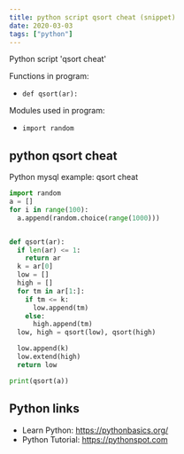 ```yaml
---
title: python script qsort cheat (snippet)
date: 2020-03-03
tags: ["python"]
---
```

Python script 'qsort cheat'

Functions in program: 
* `def qsort(ar):`

Modules used in program: 
* `import random`

## python qsort cheat

Python mysql example: qsort cheat

```python
import random
a = []
for i in range(100):
  a.append(random.choice(range(1000)))


def qsort(ar):
  if len(ar) <= 1:
    return ar
  k = ar[0]
  low = []
  high = []
  for tm in ar[1:]:
    if tm <= k:
      low.append(tm)
    else:
      high.append(tm)
  low, high = qsort(low), qsort(high)

  low.append(k)
  low.extend(high)
  return low

print(qsort(a))


```

## Python links

- Learn Python: https://pythonbasics.org/
- Python Tutorial: https://pythonspot.com
